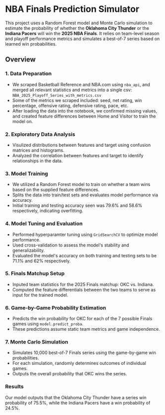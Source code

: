# NBA Finals Prediction Simulator

This project uses a Random Forest model and Monte Carlo simulation to estimate the probability of whether the **Oklahoma City Thunder** or the **Indiana Pacers** will win the **2025 NBA Finals**. It relies on team-level season and playoff performance metrics and simulates a best-of-7 series based on learned win probabilities.

## Overview

### 1. **Data Preparation**
- We scraped Basketball Reference and NBA.com using `nba_api`, and merged all relevant statistics and metrics into a single csv: `NBA_2025_Playoff_Series_with_metrics.csv`
- Some of the metrics we scraped included: seed, net rating, win percentage, offensive rating, defensive rating, pace, etc.
- After loading the data into the notebook, we confirmed missing values, and created feature differences between Home and Visitor to train the model on.

### 2. **Exploratory Data Analysis**
- Visulized distributions between features and target using confusion matrices and histograms.
- Analyzed the correlation between features and target to identify relationships in the data.

### 3. **Model Training**
- We utilized a Random Forest model to train on whether a team wins based on the supplied feature differences.
- Splits the data into train/test sets and evaluates model performance via accuracy.
- Initial training and testing accuracy seen was 79.6% and 58.6% respectively, indicating overfitting.

### 4. **Model Tuning and Evaluation**
- Performed hyperparamter tuning using `GridSearchCV` to optimize model performance.
- Used cross-validation to assess the model's stability and generalizability.
- Evaluated the model's accuracy on both training and testing sets to be 71.1% and 62% respectively.

### 5. **Finals Matchup Setup**
- Inputed team statistics for the 2025 Finals matchup: OKC vs. Indiana.
- Computed the feature differentials between the two teams to serve as input for the trained model.

### 6. **Game-by-Game Probability Estimation**
- Predicts the win probability for OKC for each of the 7 possible Finals games using `model.predict_proba`.
- These predictions assume static team metrics and game independence.

### 7. **Monte Carlo Simulation**
- Simulates 10,000 best-of-7 Finals series using the game-by-game win probabilities.
- For each simulation, randomly determines outcomes of individual games.
- Outputs the overall probability that OKC wins the series.

### Results
Our model outputs that the Oklahoma City Thunder have a series win probability of 75.5%, while the Indiana Pacers have a win probability of 24.5%.
